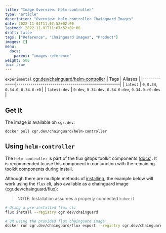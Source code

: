 ```yaml
---
title: "Image Overview: helm-controller"
type: "article"
description: "Overview: helm-controller Chainguard Images"
date: 2022-11-01T11:07:52+02:00
lastmod: 2022-11-01T11:07:52+02:00
draft: false
tags: ["Reference", "Chainguard Images", "Product"]
images: []
menu:
  docs:
    parent: "images-reference"
weight: 500
toc: true
---
```


`experimental` [cgr.dev/chainguard/helm-controller](https://github.com/chainguard-images/images/tree/main/images/helm-controller)
| Tags         | Aliases                                            |
|--------------|----------------------------------------------------|
| `latest`     | `0`, `0.34`, `0.34.0`, `0.34.0-r0`                 |
| `latest-dev` | `0-dev`, `0.34-dev`, `0.34.0-dev`, `0.34.0-r0-dev` |



## Get It

The image is available on `cgr.dev`:

```
docker pull cgr.dev/chainguard/helm-controller
```

## Using `helm-controller`

The `helm-controller` is part of the flux gitops toolkit components ([docs](https://fluxcd.io/flux/components/)). It is recommended to use this component in conjunction with the remaining toolkit components during install.

Although there are multiple methods of [installing](https://fluxcd.io/flux/installation/), the example below will work using the `flux` cli, also available as a chainguard image (cgr.dev/chainguard/flux):

> NOTE: Installation assumes a properly connected `kubectl`

```bash
# Using a pre-installed flux cli
flux install --registry cgr.dev/chainguard

# OR using the provided flux chainguard image
docker run cgr.dev/chainguard/flux export --registry cgr.dev/chainguard | kubectl apply -f -
```

